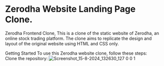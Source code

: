 # Zerodha Website Landing Page Clone.
Zerodha Frontend Clone, This is a clone of the static website of Zerodha, an online stock trading platform. The clone aims to replicate the design and layout of the original website using HTML and CSS only.

Getting Started To use this Zerodha website clone, follow these steps:
Clone the repository:
![Screenshot_15-8-2024_132630_127 0 0 1](https://github.com/user-attachments/assets/ebeb8cd8-ca01-4342-b486-553cfdde96e7)
